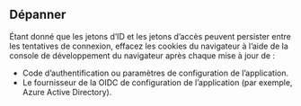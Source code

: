 ## <a name="troubleshoot"></a>Dépanner

Étant donné que les jetons d’ID et les jetons d’accès peuvent persister entre les tentatives de connexion, effacez les cookies du navigateur à l’aide de la console de développement du navigateur après chaque mise à jour de :

* Code d’authentification ou paramètres de configuration de l’application.
* Le fournisseur de la OIDC de configuration de l’application (par exemple, Azure Active Directory).

